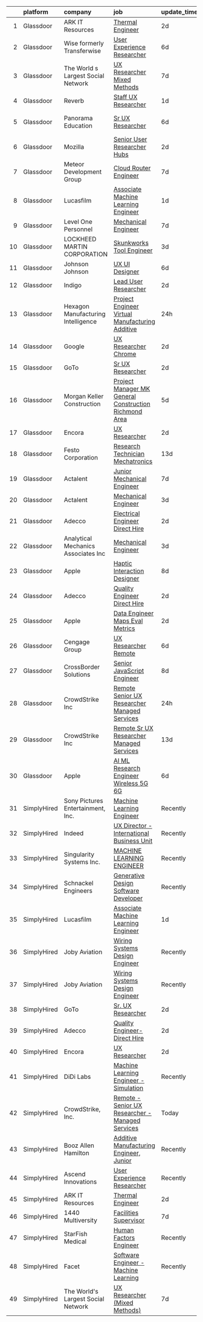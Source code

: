 

|    | platform    | company                              | job                                                                                                                                                                                                                                                                                                                                                                                                                                                                                                                                                                                                                                                                                                                                                                                                                                                                                                                                                                                                                                                                                                                                                                                                                                                                                                                                                                          | update_time   | location             |
|---:|:------------|:-------------------------------------|:-----------------------------------------------------------------------------------------------------------------------------------------------------------------------------------------------------------------------------------------------------------------------------------------------------------------------------------------------------------------------------------------------------------------------------------------------------------------------------------------------------------------------------------------------------------------------------------------------------------------------------------------------------------------------------------------------------------------------------------------------------------------------------------------------------------------------------------------------------------------------------------------------------------------------------------------------------------------------------------------------------------------------------------------------------------------------------------------------------------------------------------------------------------------------------------------------------------------------------------------------------------------------------------------------------------------------------------------------------------------------------|:--------------|:---------------------|
|  1 | Glassdoor   | ARK IT Resources                     | [Thermal Engineer](https://www.glassdoor.com/partner/jobListing.htm?pos=112&ao=1136043&s=58&guid=0000018345206a32a857eb70c7722003&src=GD_JOB_AD&t=SR&vt=w&ea=1&cs=1_eeba11ac&cb=1663312096132&jobListingId=1008136899198&jrtk=3-0-1gd2i0qisihkg801-1gd2i0qjgjm7r800-a22e389eff749403-)                                                                                                                                                                                                                                                                                                                                                                                                                                                                                                                                                                                                                                                                                                                                                                                                                                                                                                                                                                                                                                                                                       | 2d            | Menlo Park, CA       |
|  2 | Glassdoor   | Wise formerly Transferwise           | [User Experience Researcher](https://www.glassdoor.com/partner/jobListing.htm?pos=114&ao=1136043&s=58&guid=0000018345206a32a857eb70c7722003&src=GD_JOB_AD&t=SR&vt=w&cs=1_93616aa0&cb=1663312096133&jobListingId=1008129162466&jrtk=3-0-1gd2i0qisihkg801-1gd2i0qjgjm7r800-386027c29f953c58-)                                                                                                                                                                                                                                                                                                                                                                                                                                                                                                                                                                                                                                                                                                                                                                                                                                                                                                                                                                                                                                                                                  | 6d            | New York, NY         |
|  3 | Glassdoor   | The World s Largest Social Network   | [UX Researcher  Mixed Methods ](https://www.glassdoor.com/partner/jobListing.htm?pos=107&ao=1110586&s=58&guid=0000018345206a32a857eb70c7722003&src=GD_JOB_AD&t=SR&vt=w&ea=1&cs=1_5ce943c3&cb=1663312096132&jobListingId=1008127980013&cpc=0C139D4CAD5A6DB2&jrtk=3-0-1gd2i0qisihkg801-1gd2i0qjgjm7r800-95064e1ee481b041--6NYlbfkN0DSgjPPcnEdvoK3uuxfISLALE6pB1FR7YSHOr_tSg5_QGIhoz_2VqUepdcKLBLI_zT6UW54Cd1fNtknZtOrKjgZadErINrxE8UWz8nhuzt5Ng7HjwsUvgsuMMigsisLFyIIJVED45QTVyAR7WXJBxBSS4o8NpMWLNvnqKZVDh8d6QsKqS5n2y3TG7CIssJwA6mzjG2pqOu4I1vBafutz38vjJXOSCPwjYi9pg--q2luG8nS2DW_DH5Mvf9umQ1T22FS2qM5vwh7ad9eUKF1AfbIEZCVYurKmd_fx8o_hYlNnjXorqmWrglX6YnOx0iNyjRWz8zz-dgBnaKg7akCliNIs-JAilf1cym8EfY8K4y3z7Un42Neg1Xd76_WYrgNG6f6H7GyJtfzq8pqyplXpj3mka8MxhLgMQpROO5MWJRwwQJxjvS-613fVE-UJQ9mqXbWM9W_QdlQT9yuCseyLFjJIP8WeuQC92IH07HbLrUyxUTXSzFykJ4p_ThhIWk6HX-UGfbFfn2Fi7JMjuGFhUwSohG6pzjx8Yz8xRgQ0-JpF_gtqGTxrSNaBvV8KuS6azbzrBo6gTGyZ-T9VwZAboO4)                                                                                                                                                                                                                                                                                                                                                                                                                     | 7d            | Menlo Park, CA       |
|  4 | Glassdoor   | Reverb                               | [Staff UX Researcher](https://www.glassdoor.com/partner/jobListing.htm?pos=125&ao=1136043&s=58&guid=0000018345206a32a857eb70c7722003&src=GD_JOB_AD&t=SR&vt=w&cs=1_0eeb8755&cb=1663312096134&jobListingId=1008141029699&jrtk=3-0-1gd2i0qisihkg801-1gd2i0qjgjm7r800-2c5c5dbaae6838d5-)                                                                                                                                                                                                                                                                                                                                                                                                                                                                                                                                                                                                                                                                                                                                                                                                                                                                                                                                                                                                                                                                                         | 1d            | Chicago, IL          |
|  5 | Glassdoor   | Panorama Education                   | [Sr  UX Researcher](https://www.glassdoor.com/partner/jobListing.htm?pos=130&ao=1136043&s=58&guid=0000018345206a32a857eb70c7722003&src=GD_JOB_AD&t=SR&vt=w&ea=1&cs=1_4c704a80&cb=1663312096134&jobListingId=1008129172369&jrtk=3-0-1gd2i0qisihkg801-1gd2i0qjgjm7r800-8dabc4ef9ddacbfd-)                                                                                                                                                                                                                                                                                                                                                                                                                                                                                                                                                                                                                                                                                                                                                                                                                                                                                                                                                                                                                                                                                      | 6d            | San Francisco, CA    |
|  6 | Glassdoor   | Mozilla                              | [Senior User Researcher  Hubs](https://www.glassdoor.com/partner/jobListing.htm?pos=129&ao=1136043&s=58&guid=0000018345206a32a857eb70c7722003&src=GD_JOB_AD&t=SR&vt=w&ea=1&cs=1_d4bd3a56&cb=1663312096134&jobListingId=1008137678434&jrtk=3-0-1gd2i0qisihkg801-1gd2i0qjgjm7r800-d5bfe251643c9646-)                                                                                                                                                                                                                                                                                                                                                                                                                                                                                                                                                                                                                                                                                                                                                                                                                                                                                                                                                                                                                                                                           | 2d            | San Francisco, CA    |
|  7 | Glassdoor   | Meteor Development Group             | [Cloud Router Engineer](https://www.glassdoor.com/partner/jobListing.htm?pos=126&ao=1136043&s=58&guid=0000018345206a32a857eb70c7722003&src=GD_JOB_AD&t=SR&vt=w&cs=1_ea75a054&cb=1663312096134&jobListingId=1008126394327&jrtk=3-0-1gd2i0qisihkg801-1gd2i0qjgjm7r800-e8432282be97c04f-)                                                                                                                                                                                                                                                                                                                                                                                                                                                                                                                                                                                                                                                                                                                                                                                                                                                                                                                                                                                                                                                                                       | 7d            | Remote               |
|  8 | Glassdoor   | Lucasfilm                            | [Associate Machine Learning Engineer](https://www.glassdoor.com/partner/jobListing.htm?pos=113&ao=1136043&s=58&guid=0000018345206a32a857eb70c7722003&src=GD_JOB_AD&t=SR&vt=w&cs=1_aaedf4e8&cb=1663312096133&jobListingId=1008139116057&jrtk=3-0-1gd2i0qisihkg801-1gd2i0qjgjm7r800-53c3b19fc0252a02-)                                                                                                                                                                                                                                                                                                                                                                                                                                                                                                                                                                                                                                                                                                                                                                                                                                                                                                                                                                                                                                                                         | 1d            | San Francisco, CA    |
|  9 | Glassdoor   | Level One Personnel                  | [Mechanical Engineer](https://www.glassdoor.com/partner/jobListing.htm?pos=102&ao=1110586&s=58&guid=0000018345206a32a857eb70c7722003&src=GD_JOB_AD&t=SR&vt=w&ea=1&cs=1_07c578a3&cb=1663312096132&jobListingId=1008126691607&cpc=59DEFF8D475298C3&jrtk=3-0-1gd2i0qisihkg801-1gd2i0qjgjm7r800-0075f2411a31a963--6NYlbfkN0BGKOAI0ioq35DZwdBmpRMS4IkA5KmWp_V8IQIGxuDSdjBr0bVOIavCyO8Whx9w43ejlyBZP44KpN7q0uegCwpsILwPM4iTnBqmzUSkvLJTxp5SNMRlK4p5371I8TNlG05qUlSm2rElWbwU-xiqIcKjVdN_LSf8WxN2a0AYwjpaz4p6HiWdLAF8uZklSWDLiVR7XPkRdQgWpixu3EMYKf4hVh73F8Yp75bdd9kNvMWI3S_Ko7Bl8u9ULDHje4aprG_RCP6UWq1HbgsuYneiJcAhr4ngJw-Ebs5TOIkQbCaFQqEApYm49PVgb7VjL_X8E5vqCpftyme2b02a7Bk7tQ5efgNDTsFwrwpTINncCzBMbgPGFg89mr4SASDiQZasObLZzVzUeJ8Qf9MDrfJWNMPkTVSoR5XRk-1TTZmL8JBnKazpILrtFJT-QNoi_1qvEyoBGgy_9pMyl5WWRKiXyopgtHYmQPqyQ0Fhnyia4jXuzs9kSbfAispIznubIJOM07XVn18-X0wLXQ%3D%3D)                                                                                                                                                                                                                                                                                                                                                                                                                                                                                                   | 7d            | Riverdale, MD        |
| 10 | Glassdoor   | LOCKHEED MARTIN CORPORATION          | [Skunkworks Tool Engineer](https://www.glassdoor.com/partner/jobListing.htm?pos=120&ao=1136043&s=58&guid=0000018345206a32a857eb70c7722003&src=GD_JOB_AD&t=SR&vt=w&cs=1_b6fa405b&cb=1663312096133&jobListingId=1008135421539&jrtk=3-0-1gd2i0qisihkg801-1gd2i0qjgjm7r800-0410de29cbf2e0b3-)                                                                                                                                                                                                                                                                                                                                                                                                                                                                                                                                                                                                                                                                                                                                                                                                                                                                                                                                                                                                                                                                                    | 3d            | Palmdale, CA         |
| 11 | Glassdoor   | Johnson   Johnson                    | [UX UI Designer](https://www.glassdoor.com/partner/jobListing.htm?pos=124&ao=1136043&s=58&guid=0000018345206a32a857eb70c7722003&src=GD_JOB_AD&t=SR&vt=w&cs=1_6a1b6262&cb=1663312096134&jobListingId=1008128369840&jrtk=3-0-1gd2i0qisihkg801-1gd2i0qjgjm7r800-f0dac4b44f2f044d-)                                                                                                                                                                                                                                                                                                                                                                                                                                                                                                                                                                                                                                                                                                                                                                                                                                                                                                                                                                                                                                                                                              | 6d            | Cincinnati, OH       |
| 12 | Glassdoor   | Indigo                               | [Lead User Researcher](https://www.glassdoor.com/partner/jobListing.htm?pos=122&ao=1136043&s=58&guid=0000018345206a32a857eb70c7722003&src=GD_JOB_AD&t=SR&vt=w&cs=1_098c4e2a&cb=1663312096133&jobListingId=1008137860295&jrtk=3-0-1gd2i0qisihkg801-1gd2i0qjgjm7r800-01d9b91b3b0b842d-)                                                                                                                                                                                                                                                                                                                                                                                                                                                                                                                                                                                                                                                                                                                                                                                                                                                                                                                                                                                                                                                                                        | 2d            | Remote               |
| 13 | Glassdoor   | Hexagon Manufacturing Intelligence   | [Project Engineer   Virtual Manufacturing   Additive](https://www.glassdoor.com/partner/jobListing.htm?pos=115&ao=1136043&s=58&guid=0000018345206a32a857eb70c7722003&src=GD_JOB_AD&t=SR&vt=w&cs=1_d9c2f26a&cb=1663312096133&jobListingId=1008143262841&jrtk=3-0-1gd2i0qisihkg801-1gd2i0qjgjm7r800-00b3a3f72e2f6140-)                                                                                                                                                                                                                                                                                                                                                                                                                                                                                                                                                                                                                                                                                                                                                                                                                                                                                                                                                                                                                                                         | 24h           | Novi, MI             |
| 14 | Glassdoor   | Google                               | [UX Researcher  Chrome](https://www.glassdoor.com/partner/jobListing.htm?pos=116&ao=1136043&s=58&guid=0000018345206a32a857eb70c7722003&src=GD_JOB_AD&t=SR&vt=w&cs=1_09dd19ec&cb=1663312096133&jobListingId=1008137925866&jrtk=3-0-1gd2i0qisihkg801-1gd2i0qjgjm7r800-d82f68b7b647694f-)                                                                                                                                                                                                                                                                                                                                                                                                                                                                                                                                                                                                                                                                                                                                                                                                                                                                                                                                                                                                                                                                                       | 2d            | Washington, DC       |
| 15 | Glassdoor   | GoTo                                 | [Sr  UX Researcher](https://www.glassdoor.com/partner/jobListing.htm?pos=101&ao=1110586&s=58&guid=0000018345206a32a857eb70c7722003&src=GD_JOB_AD&t=SR&vt=w&cs=1_9f2fda53&cb=1663312096131&jobListingId=1008136047338&cpc=9952A63AB06E78AD&jrtk=3-0-1gd2i0qisihkg801-1gd2i0qjgjm7r800-cc8c35999ee38a36--6NYlbfkN0DXrBR656PqShB4nd9ExliYcIGoAa-Cw4zASH8sJAtKR0gdmhG0ERYtLXIRQUmGOjMeS91mUPuoV6ag9VL4ZJ8JMuRMei5Px9kneRn0URmppmA6AKjKYkk7E5TkuFwA7PmMKrAgXmB_rJlO-XtQtH-F3_UneFLkBZMbtE0VA-xmmC3XbFQPp4zRjdBybYuZU93LYmkeAN__7nk_5f9mf0tEu-bn3g9GcWc6vav1CJPx2k95MAcx6dx8niUifudD4wmhczhyxWXtzp7pwjSfgDUFNe_QWgQsb6Mecuzj0ZK25ALuLjBQ_0zPq4E2jHhWKyaSUxx0bwOBV6VMMajmRGZNSH5IkIR5u1hPgT61hgjQD6KupmChR4Cdkj9QOH0EIhyVh_3PwagVa9MozaS2DUEh_jJdFbkf6xFZdtHa8PC0H5eyT4wpqEeTNJlGnm88J-83muQzwMdPtA63T7yuBj9HVFdoj-PQzAE5Q6mF5oWVJKVxGiaJmpfjKXLh2LxdeDJsjg2rRzmFMLM-vhMKePsqtulnL-JoBnPnMiIiN9G7f8q5MYrzHt6ruT3tu5qUVISJ6O8Dvwt_i6bOJSV8kjt57o920Y7KQ5qR7-0lgpnO6v3uxPqfpu33HzNEEuXiZx5PnR1msclimw14-BRjbsxTTMfoKMKgsv_guhiRI4RZKlaeQlgVjbS2XPfITPgnp3knWsIK5ka6_COR0hI2lfyffLrrDSZf41lQFsjeuggGXo5DNQzVoDp8jnHT2yQnvwZ0J7oDR-E3BXBEqnF8H4kDY46c3_0WCQntaHqTiJfEA8qaYAvKtWq-5JlNIQo6Rx7hZyniRnk6YI9MIS7ctQhQo2MAaLlGqIifes3dAyIrW49PBzO6mz4eE_wts7vWMSCwMkRL-uhk9rpBDVrSuDfRHxfWbgdRfaKZNlqtsO-TN9UWjavKbfXHTpgAVGOZUWot2HI03MZ7mV_JqfetRt-CZ6C_JjPpXX_eRMUa6ZiSD_ygXnJ3IUeM)      | 2d            | Boston, MA           |
| 16 | Glassdoor   | Morgan Keller Construction           | [Project Manager   MK General Construction Richmond Area](https://www.glassdoor.com/partner/jobListing.htm?pos=111&ao=1110586&s=58&guid=0000018345206a32a857eb70c7722003&src=GD_JOB_AD&t=SR&vt=w&cs=1_80a0a02c&cb=1663312096132&jobListingId=1008130781079&cpc=0FE1F5EA2BC84A01&jrtk=3-0-1gd2i0qisihkg801-1gd2i0qjgjm7r800-0badd3f7752bf6a4--6NYlbfkN0D0ff9e8Lfwlpl5zGbQmpn59AL71QmFd7VKOAnfyjZzp5sdngV8WPgYe0dov1m7Y2mmWx6UNSkMLmceSlHVlyfjyLm1LoiMdsRdNs0SQxBupIi6gL4idLer-f3YfElEkPjb_3i5vR_HxVj1Vgu3UiOmv9ingubwZTBJ_6X9CcIlOjveHKH80jr98Dt-DhqMRzz_HE_ZqtTqTM1ObguOOWlIlJD3_yQSkm2E5KX8CSO-Ka5n65QPJcVTNSLv40Xenml-3hvtcGYNBtUvCV6y1gwuvO9VgGGN-Kj8NYMGirGEbgGFSmS_AnWHVrbW0xPbTpyHQL6ZR2tksDGmEOPSOhioElS95UKdEvumJolL9joeDj-mtQkx2yXZYkbQVJ_7487zOtG3U8Hp5TObcoGolnysC5maWAjNF-atC-b2loxBF0xl9OtrPCQHnO1nWEkpvX_XgUVpi6K9Ozl3lVH_R6S-5ppMWSZvWE8%3D)                                                                                                                                                                                                                                                                                                                                                                                                                                                                                                                  | 5d            | Richmond, VA         |
| 17 | Glassdoor   | Encora                               | [UX Researcher](https://www.glassdoor.com/partner/jobListing.htm?pos=117&ao=1136043&s=58&guid=0000018345206a32a857eb70c7722003&src=GD_JOB_AD&t=SR&vt=w&ea=1&cs=1_1ae9182b&cb=1663312096133&jobListingId=1008137262775&jrtk=3-0-1gd2i0qisihkg801-1gd2i0qjgjm7r800-1d47222d3e13aef9-)                                                                                                                                                                                                                                                                                                                                                                                                                                                                                                                                                                                                                                                                                                                                                                                                                                                                                                                                                                                                                                                                                          | 2d            | Dallas, TX           |
| 18 | Glassdoor   | Festo Corporation                    | [Research Technician   Mechatronics](https://www.glassdoor.com/partner/jobListing.htm?pos=123&ao=1136043&s=58&guid=0000018345206a32a857eb70c7722003&src=GD_JOB_AD&t=SR&vt=w&ea=1&cs=1_14ff6cad&cb=1663312096134&jobListingId=1008113917545&jrtk=3-0-1gd2i0qisihkg801-1gd2i0qjgjm7r800-da2abd8736520cef-)                                                                                                                                                                                                                                                                                                                                                                                                                                                                                                                                                                                                                                                                                                                                                                                                                                                                                                                                                                                                                                                                     | 13d           | Billerica, MA        |
| 19 | Glassdoor   | Actalent                             | [Junior Mechanical Engineer](https://www.glassdoor.com/partner/jobListing.htm?pos=106&ao=1110586&s=58&guid=0000018345206a32a857eb70c7722003&src=GD_JOB_AD&t=SR&vt=w&ea=1&cs=1_f70682d6&cb=1663312096132&jobListingId=1008127139282&cpc=F41FEAB56D215062&jrtk=3-0-1gd2i0qisihkg801-1gd2i0qjgjm7r800-9ae0dcd8d463372b--6NYlbfkN0ChYVx_I3yfZ_JDY3EFoivtqvi_stwnZ_kRt8Dowt_l_d1ydueao4NE-oUleRJ4yhhb39mHehtRHndohCyaOhg4280427keUE1_ZpeYPIHI534W6KDYMQAOdfsg9KN3-mFLPXe_iqaff-Q4F3tD3DuGMwPBQWq0rmd4OptedXNGpScra_6RWsT4HF7kTPKwCjQrUh1DymthGff8Op8-mvfpExhiwCl-eKcPWeUYzi2mau82epImXNXyW87bnBDrKoV2F0Py6muIUkpCSgfV0U6paXGy_mqCL8ITIq_kLDjE-rWts5RuWK2UQL8VQLFqK2Wu5GUVHesoRmMV-yMzCftPea3XGVVHIVC3ayk9re78lPtFIlTOwTMo9LJAYfVBPC7kuiiF45ALpLPWO0FFVfQ5nI1aFae4XF0Wt7IFwj5WMYIlnhrq3NKjFlQxyN_l5T8pjgHlmC1QJ3JB6eNEJpL1aQckGSbP0hT4wJzacG-gH3JsXao7VGjUUtoXixXy_quz1A3Qi3J5cMyR1KacsW0OXzvcCIxOZZGr4aAMSlvBKoAXzDYMR3oxEn5fW9AAQskSmXW2IAQgFNCCa56IhP68_Iw29iIg-NbgvlLuIswHc2c1Oq27Udifn-P2crbykKROinso8J6dcWV2DevL4st7OCQ61aaWkOlTbEjNA70fE_9DBlav6ABcw_-F6lBlU1AGDZLz5vK7r69r49kBqspk-L95RpmF05tAV01vVKkl2Ji-Av3sQgZl6vlqWVUMOJFU_pBF-cU_jsZTq1jPamq33vIPOAMFtM-84MMzAJ0ohnxOeKePEuNxpQfQ56hS1aBwUVeHc1pLz1z07iUXo8zBOMfsKjCr-ui4YTKBnTdFXcrxXCXdq0tBb2ozucrQBXkOMsiWCidvaZrVCMeRv4bmf-XDXJTNsWrxW59Sc0Z9-ccQKKwy5QXULzO-YeQm-ekT2JMOG2iT7YE8r4nY6KTs)                        | 7d            | Hyattsville, MD      |
| 20 | Glassdoor   | Actalent                             | [Mechanical Engineer](https://www.glassdoor.com/partner/jobListing.htm?pos=110&ao=1110586&s=58&guid=0000018345206a32a857eb70c7722003&src=GD_JOB_AD&t=SR&vt=w&ea=1&cs=1_ab72bbb4&cb=1663312096133&jobListingId=1008134974278&cpc=2CAED5C921A5F994&jrtk=3-0-1gd2i0qisihkg801-1gd2i0qjgjm7r800-a41a2a09e7ee9863--6NYlbfkN0ChYVx_I3yfZ_JDY3EFoivtqvi_stwnZ_kRt8Dowt_l_d1ydueao4NE-oUleRJ4yhhNyDAQM8zxtsu2sJnXCSKwaOL1JDzutMNz7oNwtIRIlYrD7WCj09pygk8fr46RRWkgj-fWXrFuHeleropOJrm8NONiBDVed7mT-6nH9KtLXNmu6SDjUVHUggfX5k2xcJbnvwD6xC1m_QWlUcAYjcCzJnC2bei79nbdv9dxfLPiofek09vw9D2sKceJbuwz8weKfvTTazS92IunBlml4ytAeggb5kc7T1WuHTM_xwFzYrT2EQwo-DmM-LDDJ-MgucpNNAYJ_EHuof6Je3v0rFPgrIHdOP2FGrWeMYOU7KlyGtBr29iiwGc5i7n48RwFnyc04gIJ99ZlGYUMRe9WqUfzzXrB5Cigj0RMy3XDO7SJMkORzLwksmZhhpXcEuYxq7RFCLmgUHfelmYsjAzFTAtiPCIfipB0Gmj38L8zjBHl_q-9Ygtvvy5zAxlYOXC8po7cmuckqGX4KSh1AYWbhUvqMfUSQEzDkDiFI64xukLsLAx0ewE22JcOTW-eyrYZodbmV9rU776SusJZD4gB2-qE7Rm4RQquzinogj0dsiIuTZ9Fhdr_YRshXaal8E1FEoHmFQvlZGAvR75rN_d4NKD_xS_Yw0-bnAouZXNDlrvT9fdp96rzTuYXY0aUtdfePFaivAQUNk3U8bFM3RRazeCP-fV08pP9DKijf7ui-Ng9b1ILmVKtqis3H11phVjJmjlte7iVEc5eDqoIhS6qiooVsP70QmdPmkYBTuv6yrP3j05JKYIen9ggPJpJpSOumJWVqoOImVeMM_-DXXyk91aMlm7lSSKSl-HZA4LrwPD7GP_FnQA0i-voJBiEJ-kVohKqu3xBR2ZcErWii_7mcFoA-1ZpG8aAntmgP30gL3kkMbeoJWzRSfhgLouVfe8CtHnYhV5Ns53iwo_3QEhUBlqf)                               | 3d            | Hyattsville, MD      |
| 21 | Glassdoor   | Adecco                               | [Electrical Engineer   Direct Hire](https://www.glassdoor.com/partner/jobListing.htm?pos=103&ao=1110586&s=58&guid=0000018345206a32a857eb70c7722003&src=GD_JOB_AD&t=SR&vt=w&ea=1&cs=1_585680f4&cb=1663312096132&jobListingId=1008137382201&cpc=32EE424DE2B657EB&jrtk=3-0-1gd2i0qisihkg801-1gd2i0qjgjm7r800-994e80d32d71e9fa--6NYlbfkN0CsARmfH1XNQTa22oGIIJ18FtyAjbQsgfeQZpddTLaeHhygH4euGCkj3BcQzwrXkBbIRS-vZFjZ0lbdCsizEMPlVC0lVP3UHYYpBP7Spi8b8irByz7ZmtgBn7YkGVA8Ckvr23vtu7IOhkSkc8-iKHkPdHzN75MUUeNCw5pza473IBbE3oH1x6WeCmdtwh-pnh76yL5QdbJ1-WISz42esF4H9uN3SuIc2E2CYpiVwDhwDqlTJm07oRrEOzze5sUT4IfxBj2RSxpMtw4Y9xEtzvlTCWn9SG3ILsM8GxSLsa_ffrQhXVa1gsoTByzMyask9kYPDUBOndlNjmOoOflakSoqU_l5wxAJZ7nh7nQ2bbj4m-56RaFhDvE6nDi5cdrGGi0RavYh85cr3TTRD7kzu0FBIBg7nXNAO84HLSmFLlFPX0uAoByh29SmUFFgdg6lPsSx2SxGyEWttD-neHg25rLh_tH5OzXRo1-agOWGO2962i34d0OwAooyb1Owzqefzb6u0doBMbbOWYwOiEYYCOkPME-OxEfgjpCj4EBgfK-T7rrZoXfinD2z-mS-Aa9PhfS0JimZAMET_WjtsFHr80aGY-WHhNAA5TH9uMXRdZYrsv-V5ZGtsQXQHmjZZmh82hyTMkSjmn1m8PNKJVpwMbnyWNx-_6ojJkKNEUr3GrSw5uKN4g6DHn-fAqK-LuRJEowVDosBdeotANyn5narnGD0azLP4FtNGnpFlt6XhcAYUwkd8S06R9r5HekqoQOqYuCl-xZJtyy2Q91HJH1gwZcQ6B8PowSXR4H3aK0vEvAH9nQzT1H5SNt1EjR_ySzTeusc0zFz-qxewjTq9co7KoPAEeVEmfFla8zqg3qjPnK2EG0LKvmaaUuAidK2nEkT76EnzjsuetOXKXffGlfUMlMT1g54Ij8KdmY%3D)                                                                   | 2d            | Gloucester, MA       |
| 22 | Glassdoor   | Analytical Mechanics Associates  Inc | [Mechanical Engineer](https://www.glassdoor.com/partner/jobListing.htm?pos=118&ao=1136043&s=58&guid=0000018345206a32a857eb70c7722003&src=GD_JOB_AD&t=SR&vt=w&cs=1_81571742&cb=1663312096133&jobListingId=1008134235044&jrtk=3-0-1gd2i0qisihkg801-1gd2i0qjgjm7r800-cd4d3fcd9e6e9185-)                                                                                                                                                                                                                                                                                                                                                                                                                                                                                                                                                                                                                                                                                                                                                                                                                                                                                                                                                                                                                                                                                         | 3d            | Greenbelt, MD        |
| 23 | Glassdoor   | Apple                                | [Haptic Interaction Designer](https://www.glassdoor.com/partner/jobListing.htm?pos=128&ao=1136043&s=58&guid=0000018345206a32a857eb70c7722003&src=GD_JOB_AD&t=SR&vt=w&cs=1_d54a735a&cb=1663312096134&jobListingId=1008124951425&jrtk=3-0-1gd2i0qisihkg801-1gd2i0qjgjm7r800-f09153b84c107bae-)                                                                                                                                                                                                                                                                                                                                                                                                                                                                                                                                                                                                                                                                                                                                                                                                                                                                                                                                                                                                                                                                                 | 8d            | Cupertino, CA        |
| 24 | Glassdoor   | Adecco                               | [Quality Engineer  Direct Hire](https://www.glassdoor.com/partner/jobListing.htm?pos=105&ao=1110586&s=58&guid=0000018345206a32a857eb70c7722003&src=GD_JOB_AD&t=SR&vt=w&ea=1&cs=1_67453c52&cb=1663312096132&jobListingId=1008137382222&cpc=6FC5BA77C9A4CD78&jrtk=3-0-1gd2i0qisihkg801-1gd2i0qjgjm7r800-ca5f45e3e8f4654a--6NYlbfkN0CsARmfH1XNQTa22oGIIJ18FtyAjbQsgfeQZpddTLaeHhygH4euGCkj3BcQzwrXkBbIRS-vZFjZ0nLZWt3VDFLMBP8hU3nShTTVSnc-6Zn9k4auwPULwJhdYOmn8zHcUF9HbkpzYW7Vh_-aHZ3Bg1ZC6QSWF-Jm7tmVzqqe9Asborlpaz0F4G8hKzGP8PKJSC5rKMHwTBAZvJ3M2Om8u-kSzFtT1zrpvuGQ_Ix1huvEw9aIOuTKpqKbB9UIVgt91K577SWKbbmpXt7Y-Ptzelhg4n-iRDjuJOOlSwoprNWMIaiAD3X4UzOIRQDi-lmPcWv0BMkye-c02CpWCiL2swDwJLgPjhlFvj0u2p9E_WDkVZjicYphpW3vJZEtP5TaB8pThALl80yvhFfUwDbdoXDVXlhRxhBNEO_DlBFsSdGP0xNQfmrJK1gMemW1cYYh_Roeda0ifXJAwm_C0HWEAsei8USwVCocjfVE0nchLWEN5lCo4wmexQjLI-9DUhc84_iz7KI_PEtz_DSF9uhjZ9zN4y6ypBY25AnaG4cV3LPdrI5zbhFmVRfDbiIm0IJmQ7VqHw1Yu0VjXRHs4Wz_5kjFKWreCNlKznC1d5pZc515Cmpb7GQJn3bcHOHXgz9q57xwYHM_qRDo6O3_EzfL8y4GMFPvQh9dZ7TSs46tHkYOoPdI4s8GobiqB_RKrMejmvSE0DTii63gbQw75hJxTrrm_LV9hfOifVqpwif8btkaP258jcL3M-vDIo7sBnr3dt6bu18YwEtdFLRVpFbGaQI7pfIbo3tDoE_ggmhPWdGxnZJj1I4RD7iygInZ3Kp0TFsPltvcWVSk6kC5STY3O4l_ATd8hXDsgdepEC6Zmid7TgLTsmSy9nFU2-K0DvxlVPRj_7Lp46WMPHEMy4n6mori8fR488JZQCE%3D)                                                                       | 2d            | Gloucester, MA       |
| 25 | Glassdoor   | Apple                                | [Data Engineer  Maps Eval Metrics](https://www.glassdoor.com/partner/jobListing.htm?pos=121&ao=1136043&s=58&guid=0000018345206a32a857eb70c7722003&src=GD_JOB_AD&t=SR&vt=w&cs=1_10295c84&cb=1663312096133&jobListingId=1008138413764&jrtk=3-0-1gd2i0qisihkg801-1gd2i0qjgjm7r800-9b859b847705e226-)                                                                                                                                                                                                                                                                                                                                                                                                                                                                                                                                                                                                                                                                                                                                                                                                                                                                                                                                                                                                                                                                            | 2d            | Cupertino, CA        |
| 26 | Glassdoor   | Cengage Group                        | [UX Researcher   Remote](https://www.glassdoor.com/partner/jobListing.htm?pos=127&ao=1136043&s=58&guid=0000018345206a32a857eb70c7722003&src=GD_JOB_AD&t=SR&vt=w&cs=1_634d066f&cb=1663312096134&jobListingId=1008129649729&jrtk=3-0-1gd2i0qisihkg801-1gd2i0qjgjm7r800-85a3a59499153edc-)                                                                                                                                                                                                                                                                                                                                                                                                                                                                                                                                                                                                                                                                                                                                                                                                                                                                                                                                                                                                                                                                                      | 6d            | Boston, MA           |
| 27 | Glassdoor   | CrossBorder Solutions                | [Senior JavaScript Engineer](https://www.glassdoor.com/partner/jobListing.htm?pos=119&ao=1136043&s=58&guid=0000018345206a32a857eb70c7722003&src=GD_JOB_AD&t=SR&vt=w&ea=1&cs=1_792413a5&cb=1663312096133&jobListingId=1008123743648&jrtk=3-0-1gd2i0qisihkg801-1gd2i0qjgjm7r800-83c08010e2fdcc7f-)                                                                                                                                                                                                                                                                                                                                                                                                                                                                                                                                                                                                                                                                                                                                                                                                                                                                                                                                                                                                                                                                             | 8d            | Saint Petersburg, FL |
| 28 | Glassdoor   | CrowdStrike  Inc                     | [Remote   Senior UX Researcher   Managed Services](https://www.glassdoor.com/partner/jobListing.htm?pos=109&ao=1110586&s=58&guid=0000018345206a32a857eb70c7722003&src=GD_JOB_AD&t=SR&vt=w&cs=1_5c2777f2&cb=1663312096132&jobListingId=1008141978517&cpc=9908D8D4413DBB8A&jrtk=3-0-1gd2i0qisihkg801-1gd2i0qjgjm7r800-42ad2b3fc0205817--6NYlbfkN0Cu2CVlb3GO4Nf7aS8SXsFwjpUbSKkwsJRaJhRnAEdqU2uA_tXhGJmrLgmgCXfBRQVm6w2_7k_7mfzW7hCTI_fNlj0dK1EzlQtjupfs5UWiYL8JQUwXLHL9YyZ2Kn7ns941HbOy-4BkcgjCcuFE8_h9w3cH1y-agd9djfjRvH9wexhbf5Br7ljtB3PkfHPwfaZcbStT5JUePQTXPuo7kChd637r73CIXWV04C0-xgGdMQvNP4R4vO48yAZmwNeaWFLTRXtlEgZ5erPYFk0yPVuv6Xqoxdza21Sb7SDY4hw59X2LbuLQcR7uPML8WK565GYRtJpqbaMI08E2he4cynPvw83QiGiVA8lXRtjdShMicI54846pQ1f2jw3kQsTuZQEbftY9DjlwNpeGrZ6lr0j7IOrvjFm6JX3gWhXrDRLbBRV-Q_41D5eQfc46N4YOckQWtzP0MEbJ2WLPFpyc-PBYP1dVySzXQbE1h-Ig24lfiT9NdJKy4DT50_OQMjosq2gwelTi02DQxkm1VNuvvzaMVTh9qEb84_9WDife3_GX4Gr7e8FlUC-Bbn61glbMe7j1_sOr5-pqqo0DUsSxEbrdjT3f0Z-AAHerstDULK7u-B3ygEhSzquV87mI7yfl4aan5-8yrDZ4IbWvjacCSAhj5kuUka6hUS69AjQaON9IUvHdPuZ6-xk-cH3mzsH6T8ffh2SWSbmlHGYMZ9ZcXd-DpjrYrX_uZmu4JGaJpYIwQw%3D%3D)                                                                                                                                                                                                                                           | 24h           | York, NY             |
| 29 | Glassdoor   | CrowdStrike  Inc                     | [Remote   Sr  UX Researcher   Managed Services](https://www.glassdoor.com/partner/jobListing.htm?pos=108&ao=1110586&s=58&guid=0000018345206a32a857eb70c7722003&src=GD_JOB_AD&t=SR&vt=w&cs=1_776b048f&cb=1663312096132&jobListingId=1008115037419&cpc=F41FEAB56D215062&jrtk=3-0-1gd2i0qisihkg801-1gd2i0qjgjm7r800-075084a6551454cf--6NYlbfkN0Cu2CVlb3GO4Nf7aS8SXsFwjpUbSKkwsJRaJhRnAEdqU2uA_tXhGJmrQ13aseQPM3wtyv4rddNi2xeMGTFJi3FTE9PonVKnqdHs-eIqUDsgMiLdN8wKtnuKhcOun2Hu39mlT5ojG2hZb9ZaJ0KO9NUTM9z8X2yuxtnxfiCXB3g9TFRdgMMy3kWBt6h6aFq8-EZNkP-1JjsaHRAWzBjpNmPKtop18EdkkNziKq-o_UBqV19H11vFPMBlnGp4y2wrv-RAaPPKtx6e_gl6dSfGLmB53DMy52lGS1g2XA4-ch7qBry201CWWTJW8jcER7QTRFdGO6jdGLpGIiyUHOwVbQccRFOsKqoD20tHAENLNwEYt46g9bc5y0FZp2bz17HbK_PlX0Qs6gWON0y4mGkjzkq7cJ8zcSOUHmSsFIdFjsNtmYNyTB1kstzDjTvW2x89xMqW-Ius0awwwdR5ZvVrNUlJdFJP0lOwSbjPeZdpMxwIXsWdRRqcnMv1xooSnv0x0ABladgKk1OsXe0nyOI2riHYxaPUf07UnlIuxPfJe_ndn1Y_UBASJS0dsMjA4NsoVs8bez4h40DQOj8i5_D1x84npc52ii3RtvOczNFsrBhcSYRacnhUSBiOq0qtIZ_RegtUraEEZ-ZgWemwsr4ox3IZa8DzcoE-VuQRK0BCpB-FqwBQEM2fmXVmXWuPjfYKWyu87CxuAbfVBSUWmeWgzrbQZLqV2RmmGLRMKQ5PKN0_zw%3D%3D)                                                                                                                                                                                                                                              | 13d           | Dallas, TX           |
| 30 | Glassdoor   | Apple                                | [AI ML Research Engineer   Wireless 5G 6G](https://www.glassdoor.com/partner/jobListing.htm?pos=104&ao=1110586&s=58&guid=0000018345206a32a857eb70c7722003&src=GD_JOB_AD&t=SR&vt=w&cs=1_89be7ce2&cb=1663312096131&jobListingId=1008128287837&cpc=F41FEAB56D215062&jrtk=3-0-1gd2i0qisihkg801-1gd2i0qjgjm7r800-1b3e43e32223f8ff--6NYlbfkN0BvKrLyj5gPmtZO9T8euul8TCxuuKNOtzRJOomxnwSEodTz2Bc-sPZl8WPllYOnI2i68_LCLaxm99OMVn93aZ5QHMFERP7L4KZeGzKfwLxS3YgW0mxDro-yHn6JW1CyxHHlh9kuppq4o4Hklx9PCCrGkdpaICdlOGP8PiKeS4i1aZ-j63oH8HS2-ComBdGO6mMeV02LsbtQzX6n4jEyU81l4WlQ_wIVVCI8KKzoobQTXHztOT2pWn-trgQXurMYwPZU6HYK9m2klU8sitZbapHI4BH4zTPS-vOm1u1cI4bjMhhxdAaSuzZhlhpwRQI1tZxT8Hj8_h4cmlZhTsq23PKM3LuMsbcDd52mvECbmWXt-oNxFVYLa-CbNmtNFEr4ufFgFsxSywiwSuVkC8xwmFofr03ChgCZi95wesdzWBPWbhCpAf1dOGvtQY34N33XbF5TvS9UGbllbYh3Jcx9kIw-1-zmcte1o6fZNJQ8iaIGbNnzsMFJKtF5nCw8-FVz01eh837a0zsKl6WHT9Yv4khXTkoRbChoY6OniduDOQOMunPO98SJTeSU50KehYpif9guiqaiIRgRU9AU40XQBWOgaXlpBc_rYC9oBw0DF1ANGujC8xkBr2p0tYRhRuA47AHZrZUtTn-4R3ROie04YN8kLfOR44HG4FuHLQochWNR2TPdNvSR3jAi8BNif9yeuS-T_VaTEo1ol9G-mVpJ9K_mMlGu-EadcTYKmI3TN3omeMFx0OafxjsmWBrnAWFsLR5rXwyO3qQwQxQDS1n31O0ThJpE6NrfS5JH0eK697I0LreCZcJV2mhdZMMOApQkhp-2IAsGBE2mXvxqHclfNZhBl_-ZDxCiFKK_CSeGVgCWRLFCq8QxVlpZrnl3CZbsOVy7ZRq40J8Y2VwasADoP-45IA9rJgQ7QQdKJZGYL3muO9SAXuEmnjr-SYD4_WSPZa3Wsl7jNXDRP8vn29mmBav5bgtDevTDHo0%3D) | 6d            | San Diego, CA        |
| 31 | SimplyHired | Sony Pictures Entertainment, Inc.    | [Machine Learning Engineer](https://www.simplyhired.com/job/1mkmtfVm38EXu_WCSks_O1UMMVKAqKz4u6-x3sE7hm3GuXwOE4k48w?q=generative+engineer)                                                                                                                                                                                                                                                                                                                                                                                                                                                                                                                                                                                                                                                                                                                                                                                                                                                                                                                                                                                                                                                                                                                                                                                                                                    | Recently      | Culver City, CA      |
| 32 | SimplyHired | Indeed                               | [UX Director - International Business Unit](https://www.simplyhired.com/job/e-5sr4dnG0_xVMtlteN-H50ij2547g1iWiVAJst1lP4a21fYeMd6pg?q=generative+engineer)                                                                                                                                                                                                                                                                                                                                                                                                                                                                                                                                                                                                                                                                                                                                                                                                                                                                                                                                                                                                                                                                                                                                                                                                                    | Recently      | New York, NY         |
| 33 | SimplyHired | Singularity Systems Inc.             | [MACHINE LEARNING ENGINEER](https://www.simplyhired.com/job/7MeMHw5Syn-GO3asTMk9cS2Q_nsodF8EGC3wH8FhLNKbyI4L3ygniw?q=generative+engineer)                                                                                                                                                                                                                                                                                                                                                                                                                                                                                                                                                                                                                                                                                                                                                                                                                                                                                                                                                                                                                                                                                                                                                                                                                                    | Recently      | Princeton, NJ        |
| 34 | SimplyHired | Schnackel Engineers                  | [Generative Design Software Developer](https://www.simplyhired.com/job/KE0-EPFCtTp8eniWTTdVA6iqehRWfXqNBvdE0wHECgCONieSBqtj5A?q=generative+engineer)                                                                                                                                                                                                                                                                                                                                                                                                                                                                                                                                                                                                                                                                                                                                                                                                                                                                                                                                                                                                                                                                                                                                                                                                                         | Recently      | Omaha, NE            |
| 35 | SimplyHired | Lucasfilm                            | [Associate Machine Learning Engineer](https://www.simplyhired.com/job/NHCbzWRQ1XQtyychoSUQiroJNEZKRqDcszy7P2TGP2ughvn0n-RGgA?q=generative+engineer)                                                                                                                                                                                                                                                                                                                                                                                                                                                                                                                                                                                                                                                                                                                                                                                                                                                                                                                                                                                                                                                                                                                                                                                                                          | 1d            | San Francisco, CA    |
| 36 | SimplyHired | Joby Aviation                        | [Wiring Systems Design Engineer](https://www.simplyhired.com/job/ph-RtUeVS1j-cS9aYmgDjvNKis95V8_ZtjiX_OL6YJ83jhTvh2dCnQ?q=generative+engineer)                                                                                                                                                                                                                                                                                                                                                                                                                                                                                                                                                                                                                                                                                                                                                                                                                                                                                                                                                                                                                                                                                                                                                                                                                               | Recently      | Santa Cruz, CA       |
| 37 | SimplyHired | Joby Aviation                        | [Wiring Systems Design Engineer](https://www.simplyhired.com/job/ph-RtUeVS1j-cS9aYmgDjvNKis95V8_ZtjiX_OL6YJ83jhTvh2dCnQ?q=generative+engineer)                                                                                                                                                                                                                                                                                                                                                                                                                                                                                                                                                                                                                                                                                                                                                                                                                                                                                                                                                                                                                                                                                                                                                                                                                               | Recently      | Santa Cruz, CA       |
| 38 | SimplyHired | GoTo                                 | [Sr. UX Researcher](https://www.simplyhired.com/job/Ccu8N5NMkACp7U0r4BlQI4aoQdlcMBgNeYqpoaP96a5aYkoMpw1lxQ?q=generative+engineer)                                                                                                                                                                                                                                                                                                                                                                                                                                                                                                                                                                                                                                                                                                                                                                                                                                                                                                                                                                                                                                                                                                                                                                                                                                            | 2d            | Boston, MA           |
| 39 | SimplyHired | Adecco                               | [Quality Engineer- Direct Hire](https://www.simplyhired.com/job/U_0F62LphYEAGA5n4sl5xbzxAFcaDp7IwjOQsT-Mm8bakI9X--m_rA?q=generative+engineer)                                                                                                                                                                                                                                                                                                                                                                                                                                                                                                                                                                                                                                                                                                                                                                                                                                                                                                                                                                                                                                                                                                                                                                                                                                | 2d            | Gloucester, MA       |
| 40 | SimplyHired | Encora                               | [UX Researcher](https://www.simplyhired.com/job/QmJyXRkceYmkDjb6ZO2cBehiIMoBik9eS8YVengVwFXygBB8rJEeBA?q=generative+engineer)                                                                                                                                                                                                                                                                                                                                                                                                                                                                                                                                                                                                                                                                                                                                                                                                                                                                                                                                                                                                                                                                                                                                                                                                                                                | 2d            | Dallas, TX           |
| 41 | SimplyHired | DiDi Labs                            | [Machine Learning Engineer - Simulation](https://www.simplyhired.com/job/0FIFJ4YUalf3s40eXZAFHstJJzH20E2rQROkdnoUTMS249LqvIcPrw?q=generative+engineer)                                                                                                                                                                                                                                                                                                                                                                                                                                                                                                                                                                                                                                                                                                                                                                                                                                                                                                                                                                                                                                                                                                                                                                                                                       | Recently      | Mountain View, CA    |
| 42 | SimplyHired | CrowdStrike, Inc.                    | [Remote - Senior UX Researcher - Managed Services](https://www.simplyhired.com/job/S-pq1o-mYxa2gtvsb4-TNfgsJEe4gt5PLgVGroV_gwZHnu7ZWpN39g?q=generative+engineer)                                                                                                                                                                                                                                                                                                                                                                                                                                                                                                                                                                                                                                                                                                                                                                                                                                                                                                                                                                                                                                                                                                                                                                                                             | Today         | Milpitas, CA         |
| 43 | SimplyHired | Booz Allen Hamilton                  | [Additive Manufacturing Engineer, Junior](https://www.simplyhired.com/job/mXLYUVNmlr_YE9wM3D932d5P8s5wcsv0-1nVpj_AnhpRC4nFeC64Zw?q=generative+engineer)                                                                                                                                                                                                                                                                                                                                                                                                                                                                                                                                                                                                                                                                                                                                                                                                                                                                                                                                                                                                                                                                                                                                                                                                                      | Recently      | Alexandria, VA       |
| 44 | SimplyHired | Ascend Innovations                   | [User Experience Researcher](https://www.simplyhired.com/job/q6D63gEk2wOXOPL2ug1DnQ_lW_0YTSgnzupCHUT2wYcMVPatBUZpTw?q=generative+engineer)                                                                                                                                                                                                                                                                                                                                                                                                                                                                                                                                                                                                                                                                                                                                                                                                                                                                                                                                                                                                                                                                                                                                                                                                                                   | Recently      | Remote               |
| 45 | SimplyHired | ARK IT Resources                     | [Thermal Engineer](https://www.simplyhired.com/job/vHokSZ6X6oxzWrwcaTXCjXffxEBlQlhltpVWQDvHo-0JYuaJf5CWsQ?q=generative+engineer)                                                                                                                                                                                                                                                                                                                                                                                                                                                                                                                                                                                                                                                                                                                                                                                                                                                                                                                                                                                                                                                                                                                                                                                                                                             | 2d            | Menlo Park, CA       |
| 46 | SimplyHired | 1440 Multiversity                    | [Facilities Supervisor](https://www.simplyhired.com/job/9-VyAij65pInQ1-2r7L7_cwD49_72E28L1eBv_JLPbAWzliBc1Atdw?q=generative+engineer)                                                                                                                                                                                                                                                                                                                                                                                                                                                                                                                                                                                                                                                                                                                                                                                                                                                                                                                                                                                                                                                                                                                                                                                                                                        | 7d            | Scotts Valley, CA    |
| 47 | SimplyHired | StarFish Medical                     | [Human Factors Engineer](https://www.simplyhired.com/job/De1hRE74HGuJDYDgVdLOG7va_DOI-C8_ffmMbWqGJTIPy2FkRFdgWA?q=generative+engineer)                                                                                                                                                                                                                                                                                                                                                                                                                                                                                                                                                                                                                                                                                                                                                                                                                                                                                                                                                                                                                                                                                                                                                                                                                                       | Recently      | Minnesota            |
| 48 | SimplyHired | Facet                                | [Software Engineer - Machine Learning](https://www.simplyhired.com/job/rRl7LpYqGiIowLAwzbrNzMgXtXTFbKgtp-z9fo66PKEqX4Q6nYlO_w?q=generative+engineer)                                                                                                                                                                                                                                                                                                                                                                                                                                                                                                                                                                                                                                                                                                                                                                                                                                                                                                                                                                                                                                                                                                                                                                                                                         | Recently      | San Francisco, CA    |
| 49 | SimplyHired | The World's Largest Social Network   | [UX Researcher (Mixed Methods)](https://www.simplyhired.com/job/ls4Fdak6QqplgQ_iFiZRpvkZiFgjBjuRAZIQMLJsn0ubq1x7VaepLg?q=generative+engineer)                                                                                                                                                                                                                                                                                                                                                                                                                                                                                                                                                                                                                                                                                                                                                                                                                                                                                                                                                                                                                                                                                                                                                                                                                                | 7d            | Menlo Park, CA       |